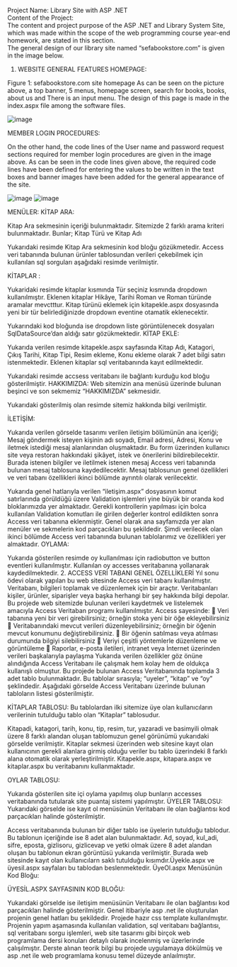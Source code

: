 Project Name: Library Site with ASP .NET<br>Content of the Project:<br>The content and project purpose of the ASP .NET and Library System Site, which was made within the scope of the web programming course year-end homework, are stated in this section. <br>The general design of our library site named “sefabookstore.com” is given in the image below.
1. WEBSITE GENERAL FEATURES
HOMEPAGE:

Figure 1: sefabookstore.com site homepage
As can be seen on the picture above, a top banner, 5 menus, homepage screen, search for books, books, about us and There is an input menu. The design of this page is made in the index.aspx file among the software files.

![image](https://user-images.githubusercontent.com/67556543/181379115-b166ccb4-290e-4ec6-b50e-c434bb0d263d.png)

 
MEMBER LOGIN PROCEDURES:

On the other hand, the code lines of the User name and password request sections required for member login procedures are given in the image above. As can be seen in the code lines given above, the required code lines have been defined for entering the values ​​to be written in the text boxes and banner images have been added for the general appearance of the site.

 ![image](https://user-images.githubusercontent.com/67556543/181379235-b3de96f5-77c3-44a6-9de9-db94b5d33659.png)
![image](https://user-images.githubusercontent.com/67556543/181379371-7df4b5fb-600e-4292-8771-635eeea05ad1.png)

 

 

MENÜLER:
KİTAP ARA:
 
Kitap Ara sekmesinin içeriği bulunmaktadır. Sitemizde 2 farklı arama kriteri bulunmaktadır. Bunlar; Kitap Türü ve Kitap Adı

  

Yukarıdaki resimde Kitap Ara sekmesinin kod bloğu gözükmetedir.
Access veri tabanında bulunan ürünler tablosundan verileri çekebilmek için kullanılan sql sorguları aşağıdaki resimde verilmiştir. 
 
KİTAPLAR :
 
Yukaridaki resimde kitaplar kısmında Tür seçiniz kısmında dropdown kullanılmıştır. Eklenen kitaplar Hikâye, Tarihi Roman ve Roman türünde aramalar mevctttur. Kitap türünü eklemek için kitapekle.aspx dosyasında yeni bir tür belirlediğinizde dropdown eventine otamatik eklenecektir.

 
Yukarındaki kod bloğunda ise dropdown liste görüntülenecek dosyaları SqlDataSource’dan aldığı satır gözükmektedir.
KİTAP EKLE:
 
Yukarıda verilen resimde kitapekle.aspx sayfasında Kitap Adı, Katagori, Çıkış Tarihi, Kitap Tipi, Resim ekleme, Konu ekleme olarak 7 adet bilgi satırı istenmektedir.
Eklenen kitaplar sql veritabanında kayıt edilmektedir.
 
Yukarıdaki resimde accsess veritabanı ile bağlantı kurduğu kod bloğu gösterilmiştir.
HAKKIMIZDA:
Web sitemizin ana menüsü üzerinde bulunan beşinci ve son sekmemiz “HAKKIMIZDA” sekmesidir. 
 

Yukarıdaki gösterilmiş olan resimde sitemiz hakkında bilgi verilmiştir.

 
İLETİŞİM:
 
Yukarıda verilen görselde tasarımı verilen iletişim bölümünün ana içeriği; Mesaj göndermek isteyen kişinin adı soyadı, Email adresi, Adresi, Konu ve iletmek istediği mesaj alanlarından oluşmaktadır. Bu form üzerinden kullanıcı site veya restoran hakkındaki şikâyet, istek ve önerilerini bildirebilecektir. Burada istenen bilgiler ve iletilmek istenen mesaj Access veri tabanında bulunan mesaj tablosuna kaydedilecektir. Mesaj tablosunun genel özellikleri ve veri tabanı özellikleri ikinci bölümde ayrıntılı olarak verilecektir. 
	


 

Yukarıda genel hatlarıyla verilen “iletişim.aspx” dosyasının komut satırlarında görüldüğü üzere Validation işlemleri yine büyük bir oranda kod bloklarımızda yer almaktadır. Gerekli kontrollerin yapılması için bolca kullanılan Validation komutları ile girilen değerler kontrol edildikten sonra Access veri tabanına eklenmiştir. 
Genel olarak ana sayfamızda yer alan menüler ve sekmelerin kod parçacıkları bu şekildedir. Şimdi verilecek olan ikinci bölümde Access veri tabanında bulunan tablolarımız ve özellikleri yer almaktadır. 
OYLAMA:
 
Yukarıda gösterilen resimde oy kullanılması için radiobutton ve button eventleri kullanılmıştır.
Kullanılan oy accesses veritabanına yollanarak kaydedilmektedir.
2. ACCESS VERİ TABANI GENEL ÖZELLİKLERİ
Yıl sonu ödevi olarak yapılan bu web sitesinde Access veri tabanı kullanılmıştır. Veritabanı, bilgileri toplamak ve düzenlemek için bir araçtır. Veritabanları kişiler, ürünler, siparişler veya başka herhangi bir şey hakkında bilgi depolar. Bu projede web sitemizde bulunan verileri kaydetmek ve listelemek amacıyla Access Veritaban programı kullanılmıştır.  Access sayesinde:
	Veri tabanına yeni bir veri girebilirsiniz; örneğin stoka yeni bir öğe ekleyebilirsiniz
	Veritabanındaki mevcut verileri düzenleyebilirsiniz; örneğin bir öğenin mevcut konumunu değiştirebilirsiniz.
	Bir öğenin satılması veya atılması durumunda bilgiyi silebilirsiniz
	Veriyi çeşitli yöntemlerle düzenleme ve görüntüleme
	Raporlar, e-posta iletileri, intranet veya İnternet üzerinden verileri başkalarıyla paylaşma
Yukarıda verilen özellikler göz önüne alındığında Access Veritabanı ile çalışmak hem kolay hem de oldukça kullanışlı olmuştur.
Bu projede bulunan Access Veritabanında toplamda 3 adet tablo bulunmaktadır. Bu tablolar sırasıyla; “uyeler”, “kitap” ve “oy” şeklindedir. Aşağıdaki görselde Access Veritabanı üzerinde bulunan tabloların listesi gösterilmiştir.
 
KİTAPLAR TABLOSU:
Bu tablolardan ilki sitemize üye olan kullanıcıların verilerinin tutulduğu tablo olan “Kitaplar” tablosudur. 
 
Kitapadi, katagori, tarih, konu, tip, resim, tur, yazaradi ve basimyili olmak üzere 8 farklı alandan oluşan tablomuzun genel görünümü yukarıdaki görselde verilmiştir. Kitaplar sekmesi üzerinden web sitesine kayıt olan kullanıcının gerekli alanlara girmiş olduğu veriler bu tablo üzerindeki 8 farklı alana otomatik olarak yerleştirilmiştir. Kitapekle.aspx, kitapara.aspx ve kitaplar.aspx bu veritabanını kullanmaktadır.


 
OYLAR TABLOSU:
 
Yukarıda gösterilen site içi oylama yapılmış olup bunların accesses veritabanında tutularak site puantaj sistemi yapılmıştır.
ÜYELER TABLOSU:
Yukarıdaki görselde ise kayıt ol menüsünün Veritabanı ile olan bağlantısı kod parçacıkları halinde gösterilmiştir. 
 
Access veritabanında bulunan bir diğer tablo ise üyelerin tutulduğu tablodur. Bu tablonun içeriğinde ise 8 adet alan bulunmaktadır. 
Ad, soyad, kul_adi, sifre, eposta, gizlisoru, gizlicevap ve yetki olmak üzere 8 adet alandan oluşan bu tablonun ekran görüntüsü yukarıda verilmiştir. Burada web sitesinde kayıt olan kullanıcılarn saklı tutulduğu kısımdır.Üyekle.aspx ve üyesil.aspx sayfaları bu tablodan beslenmektedir.
ÜyeOl.aspx Menüsünün Kod Bloğu:
 

ÜYESİL.ASPX SAYFASININ KOD BLOĞU:
 
Yukarıdaki görselde ise iletişim menüsünün Veritabanı ile olan bağlantısı kod parçacıkları halinde gösterilmiştir. 
Genel itibariyle asp .net ile oluşturulan projenin genel hatları bu şekildedir. Projede hazır css template kullanılmıştır. Projenin yapım aşamasında kullanılan validation, sql veritabanı bağlantısı, sql veritabanı sorgu işlemleri, web site tasarımı gibi birçok web programlama dersi konuları detaylı olarak incelenmiş ve üzerlerinde çalışılmıştır. Derste alınan teorik bilgi bu projede uygulamaya dökülmüş ve asp .net ile web programlama konusu temel düzeyde anlaılmıştır. 


